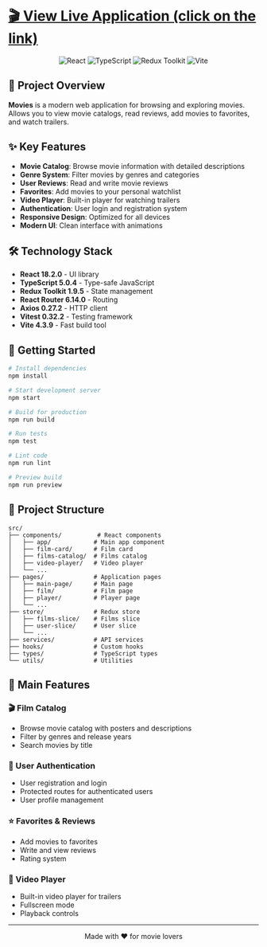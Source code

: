 # [🎬 View Live Application (click on the link)](https://movies-mu-pink.vercel.app/)

<div align="center">
  <img src="https://img.shields.io/badge/React-18.2.0-blue?style=for-the-badge&logo=react" alt="React" />
  <img src="https://img.shields.io/badge/TypeScript-5.0.4-blue?style=for-the-badge&logo=typescript" alt="TypeScript" />
  <img src="https://img.shields.io/badge/Redux_Toolkit-1.9.5-purple?style=for-the-badge&logo=redux" alt="Redux Toolkit" />
  <img src="https://img.shields.io/badge/Vite-4.3.9-646CFF?style=for-the-badge&logo=vite" alt="Vite" />
</div>

## 📖 Project Overview

**Movies** is a modern web application for browsing and exploring movies. Allows you to view movie catalogs, read reviews, add movies to favorites, and watch trailers.

## ✨ Key Features

- **Movie Catalog**: Browse movie information with detailed descriptions
- **Genre System**: Filter movies by genres and categories
- **User Reviews**: Read and write movie reviews
- **Favorites**: Add movies to your personal watchlist
- **Video Player**: Built-in player for watching trailers
- **Authentication**: User login and registration system
- **Responsive Design**: Optimized for all devices
- **Modern UI**: Clean interface with animations

## 🛠️ Technology Stack

- **React 18.2.0** - UI library
- **TypeScript 5.0.4** - Type-safe JavaScript
- **Redux Toolkit 1.9.5** - State management
- **React Router 6.14.0** - Routing
- **Axios 0.27.2** - HTTP client
- **Vitest 0.32.2** - Testing framework
- **Vite 4.3.9** - Fast build tool

## 🚀 Getting Started

```bash
# Install dependencies
npm install

# Start development server
npm start

# Build for production
npm run build

# Run tests
npm test

# Lint code
npm run lint

# Preview build
npm run preview
```

## 📁 Project Structure

```
src/
├── components/          # React components
│   ├── app/            # Main app component
│   ├── film-card/      # Film card
│   ├── films-catalog/  # Films catalog
│   ├── video-player/   # Video player
│   └── ...
├── pages/              # Application pages
│   ├── main-page/      # Main page
│   ├── film/           # Film page
│   ├── player/         # Player page
│   └── ...
├── store/              # Redux store
│   ├── films-slice/    # Films slice
│   ├── user-slice/     # User slice
│   └── ...
├── services/           # API services
├── hooks/              # Custom hooks
├── types/              # TypeScript types
└── utils/              # Utilities
```

## 🎯 Main Features

### 🎬 Film Catalog
- Browse movie catalog with posters and descriptions
- Filter by genres and release years
- Search movies by title

### 👤 User Authentication
- User registration and login
- Protected routes for authenticated users
- User profile management

### ⭐ Favorites & Reviews
- Add movies to favorites
- Write and view reviews
- Rating system

### 🎥 Video Player
- Built-in video player for trailers
- Fullscreen mode
- Playback controls

---

<div align="center">
  <p>Made with ❤️ for movie lovers</p>
</div>

